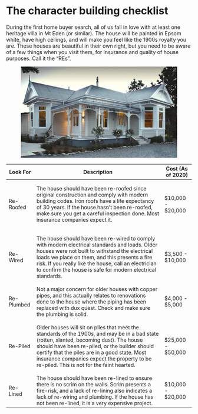# The character building checklist

During the first home buyer search, all of us fall in love with at least one heritage villa in Mt Eden (or similar). The house will be painted in Epsom white, have high ceilings, and will make you feel like the 1900s royalty you are. These houses are beautiful in their own right, but you need to be aware of a few things when you visit them, for insurance and quality of house purposes. Call it the “REs”.

<figure><img src="../.gitbook/assets/image (13).png" alt=""><figcaption></figcaption></figure>

| Look For   | Description                                                                                                                                                                                                                                                                                                                                            | Cost (As of 2020)                |
| ---------- | ------------------------------------------------------------------------------------------------------------------------------------------------------------------------------------------------------------------------------------------------------------------------------------------------------------------------------------------------------ | -------------------------------- |
| Re-Roofed  | <p>The house should have been re-roofed since original construction and comply with modern building codes. Iron roofs have a life expectancy of 30 years. If the house hasn’t been re-roofed, make sure you get a careful inspection done. Most insurance companies expect it.</p><p> </p>                                                             | $10,000 - $20,000                |
| Re-Wired   | <p>The house should have been re-wired to comply with modern electrical standards and loads. Older houses were not built to withstand the electrical loads we place on them, and this presents a fire risk. If you really like the house, call an electrician to confirm the house is safe for modern electrical standards.</p><p> </p>                | $3,500 - $10,000                 |
| Re-Plumbed | Not a major concern for older houses with copper pipes, and this actually relates to renovations done to the house where the piping has been replaced with dux quest. Check and make sure the plumbing is solid.                                                                                                                                       | $4,000 - $5,000                  |
| Re-Piled   | <p>Older houses will sit on piles that meet the standards of the 1900s, and may be in a bad state (rotten, slanted, becoming dust). The house should have been re-piled, or the builder should certify that the piles are in a good state. Most insurance companies expect the property to be re-piled. This is not for the faint hearted.</p><p> </p> | $25,000 - $50,000                |
| Re-Lined   | The house should have been re-lined to ensure there is no scrim on the walls. Scrim presents a fire-risk, and a lack of re-lining also indicates a lack of re-wiring and plumbing. If the house has not been re-lined, it is a very expensive project.                                                                                                 | <p>$10,000 - $20,000</p><p> </p> |
